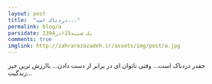 ```yaml
---
layout: post
title:  "دردناک است..."
permalink: blog/a
parsidate: یک شنبه15اذر1394
comments: true
imglink: http://zahrarezazadeh.ir/assets/img/post/a.jpg
---
```

جقدر دردناک است...
وقتی ناتوان ای در برابر از دست دادن...
باارزش ترین جیز زندگیت...
